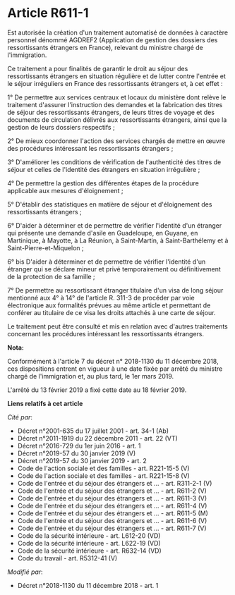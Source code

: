 # Article R611-1

Est autorisée la création d'un traitement automatisé de données à caractère personnel dénommé AGDREF2 (Application de gestion
des dossiers des ressortissants étrangers en France), relevant du ministre chargé de l'immigration.

Ce traitement a pour finalités de garantir le droit au séjour des ressortissants étrangers en situation régulière et de
lutter contre l'entrée et le séjour irréguliers en France des ressortissants étrangers et, à cet effet :

1° De permettre aux services centraux et locaux du ministère dont relève le traitement d'assurer l'instruction des demandes
et la fabrication des titres de séjour des ressortissants étrangers, de leurs titres de voyage et des documents de
circulation délivrés aux ressortissants étrangers, ainsi que la gestion de leurs dossiers respectifs ;

2° De mieux coordonner l'action des services chargés de mettre en œuvre des procédures intéressant les ressortissants
étrangers ;

3° D'améliorer les conditions de vérification de l'authenticité des titres de séjour et celles de l'identité des étrangers en
situation irrégulière ;

4° De permettre la gestion des différentes étapes de la procédure applicable aux mesures d'éloignement ;

5° D'établir des statistiques en matière de séjour et d'éloignement des ressortissants étrangers ;

6° D'aider à déterminer et de permettre de vérifier l'identité d'un étranger qui présente une demande d'asile en Guadeloupe,
en Guyane, en Martinique, à Mayotte, à La Réunion, à Saint-Martin, à Saint-Barthélemy et à Saint-Pierre-et-Miquelon ;

6° bis D'aider à déterminer et de permettre de vérifier l'identité d'un étranger qui se déclare mineur et privé
temporairement ou définitivement de la protection de sa famille ;

7° De permettre au ressortissant étranger titulaire d'un visa de long séjour mentionné aux 4° à 14° de l'article R. 311-3 de
procéder par voie électronique aux formalités prévues au même article et permettant de conférer au titulaire de ce visa les
droits attachés à une carte de séjour.

Le traitement peut être consulté et mis en relation avec d'autres traitements concernant les procédures intéressant les
ressortissants étrangers.

**Nota:**

Conformément à l'article 7 du décret n° 2018-1130 du 11 décembre 2018, ces dispositions entrent en vigueur à une date fixée
par arrêté du ministre chargé de l'immigration et, au plus tard, le 1er mars 2019.

L'arrêté du 13 février 2019 a fixé cette date au 18 février 2019.

**Liens relatifs à cet article**

_Cité par_:

  - Décret n°2001-635 du 17 juillet 2001 - art. 34-1 (Ab)
  - Décret n°2011-1919 du 22 décembre 2011 - art. 22 (VT)
  - Décret n°2016-729 du 1er juin 2016 - art. 1
  - Décret n°2019-57 du 30 janvier 2019 (V)
  - Décret n°2019-57 du 30 janvier 2019 - art. 2
  - Code de l'action sociale et des familles - art. R221-15-5 (V)
  - Code de l'action sociale et des familles - art. R221-15-8 (V)
  - Code de l'entrée et du séjour des étrangers et ... - art. R311-2-1 (V)
  - Code de l'entrée et du séjour des étrangers et ... - art. R611-2 (V)
  - Code de l'entrée et du séjour des étrangers et ... - art. R611-3 (V)
  - Code de l'entrée et du séjour des étrangers et ... - art. R611-4 (V)
  - Code de l'entrée et du séjour des étrangers et ... - art. R611-5 (M)
  - Code de l'entrée et du séjour des étrangers et ... - art. R611-6 (V)
  - Code de l'entrée et du séjour des étrangers et ... - art. R611-7 (V)
  - Code de la sécurité intérieure - art. L612-20 (VD)
  - Code de la sécurité intérieure - art. L622-19 (VD)
  - Code de la sécurité intérieure - art. R632-14 (VD)
  - Code du travail - art. R5312-41 (V)

_Modifié par_:

  - Décret n°2018-1130 du 11 décembre 2018 - art. 1
